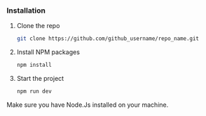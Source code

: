 ### Installation

1. Clone the repo
   ```sh
   git clone https://github.com/github_username/repo_name.git
   ```
2. Install NPM packages
   ```sh
   npm install
   ```
3. Start the project
   ```js
   npm run dev
   ```


Make sure you have Node.Js installed on your machine. 
